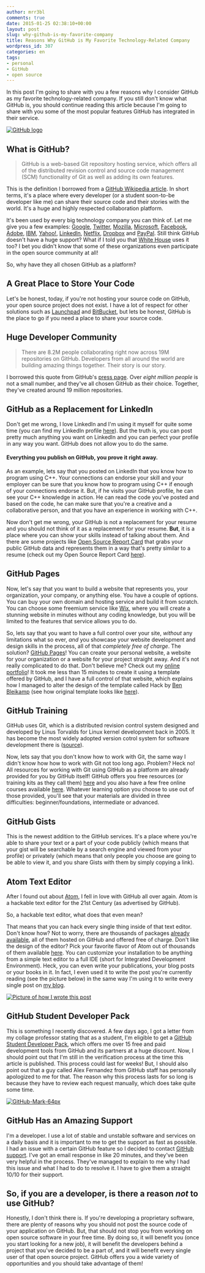 ```yaml
---
author: mrr3bl
comments: true
date: 2015-01-25 02:38:10+00:00
layout: post
slug: why-github-is-my-favorite-company
title: Reasons Why GitHub is My Favorite Technology-Related Company
wordpress_id: 307
categories: en
tags:
- personal
- GitHub
- open source
---
```


In this post I'm going to share with you a few reasons why I consider GitHub as my favorite technology-related company. If you still don't know what GitHub is, you should continue reading this article because I'm going to share with you some of the most popular features GitHub has integrated in their service.

[![GitHub logo](https://aleksandartodorovic.files.wordpress.com/2015/01/github_logo.png?w=300)](https://aleksandartodorovic.files.wordpress.com/2015/01/github_logo.png)


## What is GitHub?




<blockquote>GitHub is a web-based Git repository hosting service, which offers all of the distributed revision control and source code management (SCM) functionality of Git as well as adding its own features.</blockquote>


This is the definition I borrowed from a [GitHub Wikipedia article](https://en.wikipedia.org/wiki/GitHub). In short terms, it's a place where every developer (or a student soon-to-be developer like me) can share their source code and their stories with the world. It's a huge and highly respected collaboration platform.

It's been used by every big technology company you can think of. Let me give you a few examples: [Google](https://github.com/google), [Twitter](https://github.com/twitter), [Mozilla](https://wiki.mozilla.org/Github), [Microsoft](http://microsoft.github.io/), [Facebook](https://code.facebook.com/projects/), [Adobe](http://adobe.github.io/), [IBM](http://ibm.github.io/), [Yahoo!](https://github.com/yahoo), [LinkedIn](https://github.com/linkedin), [Netflix](http://netflix.github.io/), [Dropbox](https://github.com/dropbox) and [PayPal](https://github.com/paypal). Still think GitHub doesn't have a huge support? What if I told you that [White House](https://github.com/WhiteHouse) uses it too? I bet you didn't know that some of these organizations even participate in the open source community at all!

So, why have they all chosen GitHub as a platform?


## A Great Place to Store Your Code


Let's be honest, today, if you're not hosting your source code on GitHub, your open source project does not exist. I have a lot of respect for other solutions such as [Launchpad](http://launchpad.net/) and [BitBucket](https://bitbucket.org/), but lets be honest, GitHub is the place to go if you need a place to share your source code.


## Huge Developer Community




<blockquote>There are 8.2M people collaborating right now across 19M repositories on GitHub. Developers from all around the world are building amazing things together. Their story is our story.</blockquote>


I borrowed this quote from GitHub's [press page](https://github.com/about). Over _eight million people_ is not a small number, and they've all chosen GitHub as their choice. Together, they've created around 19 million repositories.


## GitHub as a Replacement for LinkedIn


Don't get me wrong, I love LinkedIn and I'm using it myself for quite some time (you can find my LinkedIn profile [here](https://www.linkedin.com/in/aleksandartodorovic)). But the truth is, you can post pretty much anything you want on LinkedIn and you can perfect your profile in any way you want. GitHub does not allow you to do the same.


#### Everything you publish on GitHub, you prove it right away.


As an example, lets say that you posted on LinkedIn that you know how to program using C++. Your connections can endorse your skill and your employer can be sure that you know how to program using C++ if enough of your connections endorse it. But, if he visits your GitHub profile, he can see your C++ knowledge in action. He can read the code you've posted and based on the code, he can make sure that you're a creative and a collaborative person, and that you have an experience in working with C++.

Now don't get me wrong, your GitHub is not a replacement for your resume and you should not think of it as a replacement for your resume. **But**, it is a place where you can show your skills instead of talking about them. And there are some projects like [Open Source Report Card](https://osrc.dfm.io/) that grabs your public GitHub data and represents them in a way that's pretty similar to a resume (check out my Open Source Report Card [here](https://osrc.dfm.io/aleksandar-todorovic/)).


## GitHub Pages


Now, let's say that you want to build a website that represents you, your organization, your company, or anything else. You have a couple of options. You can buy your own domain and hosting service and build it from scratch. You can choose some freemium service like [Wix](http://www.wix.com/), where you will create a stunning website in minutes without any coding knowledge, but you will be limited to the features that service allows you to do.

So, lets say that you want to have a full control over your site, _without_ any limitations what so ever, _and_ you showcase your website development and design skills in the process, all of that _completely free of charge_. The solution? [GitHub Pages](https://pages.github.com/)! You can create your personal website, a website for your organization or a website for your project straight away. And it's not really complicated to do that. Don't believe me? Check out my [online portfolio](http://aleksandar-todorovic.github.io/)! It took me less than 15 minutes to create it using a template offered by GitHub, and I have a full control of that website, which explains how I managed to alter the design of the template called Hack by [Ben Bleikamp](https://github.com/bleikamp) (see how original template looks like [here](http://sundaykofax.github.io/baby-legs/)).


## GitHub Training


GitHub uses Git, which is a distributed revision control system designed and developed by Linus Torvalds for Linux kernel development back in 2005. It has become the most widely adopted version cotrol system for software development there is ([source](https://ianskerrett.wordpress.com/2014/06/23/eclipse-community-survey-2014-results/)).

Now, lets say that you don't know how to work with Git, the same way I didn't know how how to work with Git not too long ago. Problem? Heck no! All resources for working with Git using GitHub as a platform are already provided for you by GitHub itself! GitHub offers you free resources (or training kits as they call them) [here](https://training.github.com/kit/) and you also have a few free online courses available [here](https://training.github.com/classes/). Whatever learning option you choose to use out of those provided, you'll see that your materials are divided in three difficulties: beginner/foundations, intermediate or advanced.


## GitHub Gists


This is the newest addition to the GitHub services. It's a place where you're able to share your text or a part of your code publicly (which means that your gist will be searchable by a search engine and viewed from your profile) or privately (which means that only people you choose are going to be able to view it, and you share Gists with them by simply copying a link).


## Atom Text Editor


After I found out about [Atom](https://atom.io/), I fell in love with GitHub all over again. Atom is a hackable text editor for the 21st Century (as advertised by GitHub).

So, a hackable text editor, what does that even mean?

That means that you can hack every single thing inside of that text editor. Don't know how? Not to worry, there are thousands of packages [already available](https://atom.io/packages), all of them hosted on GitHub and offered free of charge. Don't like the design of the editor? Pick your favorite flavor of Atom out of thousands of them available [here](https://atom.io/themes). You can customize your installation to be anything from a simple text editor to a full IDE (short for Integrated Development Environment). Heck, you can even write your publications, your blog posts or your books in it. In fact, I even used it to write the post you're currently reading (see the picture below) in the same way I'm using it to write every single post on [my blog](https://aleksandartodorovic.wordpress.com/).

[![Picture of how I wrote this post](https://aleksandartodorovic.files.wordpress.com/2015/01/screenshot-from-2015-01-25-024501.png?w=300)](https://aleksandartodorovic.files.wordpress.com/2015/01/screenshot-from-2015-01-25-024501.png)


## GitHub Student Developer Pack


This is something I recently discovered. A few days ago, I got a letter from my collage professor stating that as a student, I'm eligible to get a [GitHub Student Developer Pack](https://education.github.com/pack), which offers me over 15 free and paid development tools from GitHub and its partners at a huge discount. Now, I should point out that I'm still in the verification process at the time this article is published. This process could last for weeks! But, I should also point out that a guy called Alex Fernandez from GitHub staff has personally apologized to me for that. The reason why this process lasts for so long is because they have to review each request manually, which does take quite some time.

[![GitHub-Mark-64px](https://aleksandartodorovic.files.wordpress.com/2015/01/github-mark-64px.png)](https://aleksandartodorovic.files.wordpress.com/2015/01/github-mark-64px.png)


## GitHub Has an Amazing Support


I'm a developer. I use a lot of stable and unstable software and services on a daily basis and it is important to me to get the support as fast as possible. I had an issue with a certain GitHub feature so I decided to contact [GitHub support](https://github.com/contact). I've got an email response in like 20 minutes, and they've been very helpful in the process. They've managed to explain to me why I had this issue and what I had to do to resolve it. I have to give them a straight 10/10 for their support.


## So, if you are a developer, is there a reason _not_ to use GitHub?


Honestly, I don't think there is. If you're developing a proprietary software, there are plenty of reasons why you should not post the source code of your application on GitHub. But, that should not stop you from working on open source software in your free time. By doing so, it will benefit you (once you start looking for a new job), it will benefit the developers behind a project that you've decided to be a part of, and it will benefit every single user of that open source project. GitHub offers you a wide variety of opportunities and you should take advantage of them!
